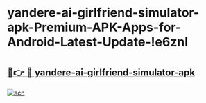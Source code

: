 # yandere-ai-girlfriend-simulator-apk-Premium-APK-Apps-for-Android-Latest-Update-!e6znl

# <h2><a href="https://kpen3g.esa.edu.pl?title=yandere-ai-girlfriend-simulator-apk&ref=e6znl">🔗👉 🔴 yandere-ai-girlfriend-simulator-apk</a></h2>

[![acn](https://github.com/user-attachments/assets/0f9c940e-d8b0-45ae-aac7-cd30a18b3e1c)](https://kpen3g.esa.edu.pl?title=yandere-ai-girlfriend-simulator-apk&ref=e6znl)

